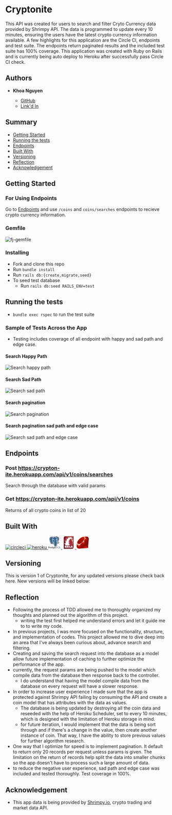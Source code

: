 # Cryptonite

  This API was created for users to search and filter Cryto Currency data provided by Shrimpy API. The data is programmed to update every 10 minutes, ensuring the users have the latest crypto currency information available. A few highlights for this application are the Circle CI, endpoints and test suite. The endpoints return paginated results and the included test suite has 100% coverage. 
This application was created with Ruby on Rails and is currently being auto deploy to Heroku after successfully pass Circle CI check.
  
## Authors
    
  - **Khoa Nguyen** 
  
    - [GitHub](https://github.com/omegaeye)
    - [Link'd In](https://www.linkedin.com/in/khoa-n323)
    
## Summary

  - [Getting Started](#getting-started)
  - [Running the tests](#running-the-tests)
  - [Endpoints](#endpoints)
  - [Built With](#built-with)
  - [Versioning](#versioning)
  - [Reflection](#reflection)
  - [Acknowledgement](#acknowledgement)

## Getting Started

### For Using Endpoints

Go to [Endpoints](#endpoints) and use `/coins` and `coins/searches` endpoints to recieve crypto currency information.

### Gemfile
![fj-gemfile](https://user-images.githubusercontent.com/46826902/120928594-7b443000-c6a2-11eb-9007-3a0f11408cb5.png)

### Installing

- Fork and clone this repo
- Run `bundle install`
- Run `rails db:{create,migrate,seed}`
- To seed test database
  - Run `rails db:seed RAILS_ENV=test`

## Running the tests

- `bundle exec rspec` to run the test suite

### Sample of Tests Across the App
  
  - Testing includes coverage of all endpoint with happy and sad path and edge case.

#### Search Happy Path

![Search happy path](https://user-images.githubusercontent.com/46826902/120930053-e1cc4c80-c6a8-11eb-8979-7baade5b3e86.png)


#### Search Sad Path

![Search sad path](https://user-images.githubusercontent.com/46826902/120930155-64550c00-c6a9-11eb-96c8-f2a0fb2b4944.png)

#### Search pagination

![Search pagination](https://user-images.githubusercontent.com/46826902/120933019-80f74100-c6b5-11eb-9591-f179f347f1e3.png)

#### Search pagination sad path and edge case

![Search sad path and edge case](https://user-images.githubusercontent.com/46826902/120932963-31b11080-c6b5-11eb-9b51-c5065edebec3.png)

## Endpoints

### Post https://crypton-ite.herokuapp.com/api/v1/coins/searches
Search through the database with valid params

### Get https://crypton-ite.herokuapp.com/api/v1/coins
Returns of all crypto coins in list of 20

## Built With

<p align="left"> <a href="https://circleci.com" target="_blank"> <img src="https://www.vectorlogo.zone/logos/circleci/circleci-icon.svg" alt="circleci" width="40" height="40"/> </a> <a href="https://heroku.com" target="_blank"> <img src="https://www.vectorlogo.zone/logos/heroku/heroku-icon.svg" alt="heroku" width="40" height="40"/> </a> <a href="https://www.postgresql.org" target="_blank"> <img src="https://raw.githubusercontent.com/devicons/devicon/master/icons/postgresql/postgresql-original-wordmark.svg" alt="postgresql" width="40" height="40"/> </a> <a href="https://rubyonrails.org" target="_blank"> <img src="https://raw.githubusercontent.com/devicons/devicon/master/icons/rails/rails-original-wordmark.svg" alt="rails" width="40" height="40"/> </a> <a href="https://www.ruby-lang.org/en/" target="_blank"> <img src="https://raw.githubusercontent.com/devicons/devicon/master/icons/ruby/ruby-original.svg" alt="ruby" width="40" height="40"/> </a> </p>

## Versioning

This is version 1 of Cryptonite, for any updated versions please check back here. New versions will be linked below:

    
## Reflection 

  - Following the process of TDD allowed me to thoroughly organized my thoughts and planned out the algorithm of this project.
    - writing the test first helped me understand errors and let it guide me to to write my code. 
  - In previous projects, I was more focused on the functionality, structure, and implementation of codes. This project allowed me to dive deep into an area that I've always been curious about, advance search and filtering. 
  - Creating and saving the search request into the database as a model allow future implementation of caching to further optimize the performance of the app. 
  - currently, the request params are being pushed to the model which compile data from the database then response back to the controller.
    - I do understand that having the model compile data from the database on every request will have a slower response.
  - In order to increase user experience I made sure that the app is protected against Shrimpy API failing by consuming the API and create a coin model that has attributes with the data as values.
    - The database is being updated by destroying all the coin data and reseeded with the help of Heroku Scheduler, set to every 10 minutes, which is designed with the limitation of Heroku storage in mind.
    - for future iteration, I would implement that the data is being sort through and if there's a change in the value, then create another instance of coin. That way, I have the ability to store previous values for further algorithm research.
  - One way that I optimize for speed is to implement pagination. It default to return only 20 records per request unless params is given. The limitation on the return of records help split the data into smaller chunks so the app doesn't have to process such a large amount of data.
  - to reduce the negative user experience, sad path and edge case was included and tested thoroughly. Test coverage in 100%.

## Acknowledgement

  - This app data is being provided by [Shrimpy.io](https://dev-api.shrimpy.io), crypto trading and market data API.
